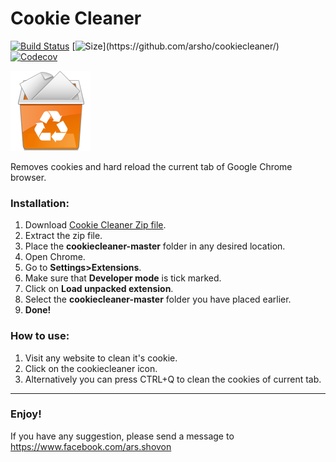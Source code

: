 Cookie Cleaner
===============

[![Build Status](https://travis-ci.org/arsho/cookiecleaner.svg?branch=master)](https://travis-ci.org/arsho/cookiecleaner)
[![Size](https://img.shields.io/github/size/arsho/cookiecleaner/background.js.svg?)](https://github.com/arsho/cookiecleaner/)
[![Codecov](https://codecov.io/github/arsho/cookiecleaner/coverage.svg?branch=master)](https://codecov.io/github/arsho/cookiecleaner)

![Cookie Cleaner](cookie.png)

Removes cookies and hard reload the current tab of Google Chrome browser.

<h3>
<a id="installation" class="anchor" href="#installation" aria-hidden="true"><span class="octicon octicon-link"></span></a>Installation:
</h3>
<ol>
<li>Download <a href="https://github.com/arsho/cookiecleaner/archive/master.zip">Cookie Cleaner Zip file</a>.</li>
<li>Extract the zip file.</li>
<li>Place the <b>cookiecleaner-master</b> folder in any desired location.</li>
<li>Open Chrome.</li>
<li>Go to <b>Settings>Extensions</b>.</li>
<li>Make sure that <b>Developer mode</b> is tick marked.</li>
<li>Click on <b>Load unpacked extension</b>.</li>
<li>Select the <b>cookiecleaner-master</b> folder you have placed earlier.</li>
<li><b>Done!</b></li>
</ol>

<h3>
<a id="how-to-use" class="anchor" href="#how-to-use" aria-hidden="true"><span class="octicon octicon-link"></span></a>How to use:
</h3>
<ol>
<li>Visit any website to clean it's cookie.</li>
<li>Click on the cookiecleaner icon.</li>
<li>Alternatively you can press CTRL+Q to clean the cookies of current tab.</li>
</ol>
<hr>

<h3>Enjoy!</h3>
<p>If you have any suggestion, please send a message to <a href="https://www.facebook.com/ars.shovon">https://www.facebook.com/ars.shovon</a></p>

